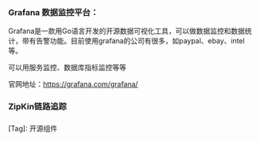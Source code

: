 ### Grafana 数据监控平台：

Grafana是一款用Go语言开发的开源数据可视化工具，可以做数据监控和数据统计，带有告警功能。目前使用grafana的公司有很多，如paypal、ebay、intel等。

可以用服务监控、数据库指标监控等等

官网地址：https://grafana.com/grafana/



### ZipKin链路追踪





### 

[Tag]: <tag>开源组件</tag>